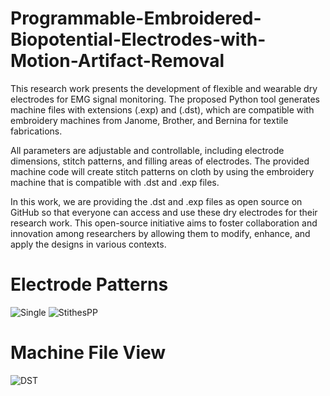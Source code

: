 # Programmable-Embroidered-Biopotential-Electrodes-with-Motion-Artifact-Removal

This research work presents the development of flexible and wearable dry electrodes for EMG signal monitoring. The proposed Python tool generates machine files with extensions (.exp) and (.dst), which are compatible with embroidery machines from Janome, Brother, and Bernina for textile fabrications.

All parameters are adjustable and controllable, including electrode dimensions, stitch patterns, and filling areas of electrodes. The provided machine code will create stitch patterns on cloth by using the embroidery machine that is compatible with .dst and .exp files.

In this work, we are providing the .dst and .exp files as open source on GitHub so that everyone can access and use these dry electrodes for their research work. This open-source initiative aims to foster collaboration and innovation among researchers by allowing them to modify, enhance, and apply the designs in various contexts.

# Electrode Patterns 
![Single](https://github.com/user-attachments/assets/0709e769-72ff-454e-98c1-e5d96b3de5ed)
![StithesPP](https://github.com/user-attachments/assets/7ce24e35-16db-4453-ab9e-37ae6f3988f2)
# Machine File View
![DST](https://github.com/user-attachments/assets/08a12d0e-8ec0-433a-82da-97f2a1cb7ecb)

